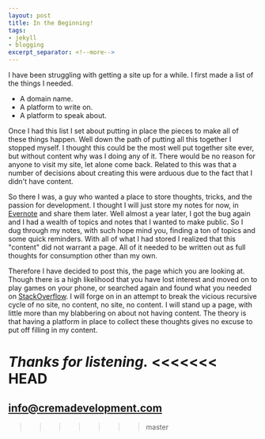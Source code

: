 ```yaml
---
layout: post
title: In the Beginning!
tags:
- jekyll
- blogging
excerpt_separator: <!--more-->
---
```


I have been struggling with getting a site up for a while. I first made a list of the things I needed.

- A domain name.
- A platform to write on.
- A platform to speak about.

Once I had this list I set about putting in place the pieces to make all of these things happen. Well down the path of putting all this together I stopped myself. I thought this could be the most well put together site ever, <!--more-->but without content why was I doing any of it.  There would be no reason for anyone to visit my site, let alone come back.  Related to this was that a number of decisions about creating this were arduous due to the fact that I didn't have content.

So there I was, a guy who wanted a place to store thoughts, tricks, and the passion for development. I thought I will just store my notes for now, in [Evernote](https://evernote.com) and share them later. Well almost a year later, I got the bug again and I had a wealth of topics and notes that I wanted to make public. So I dug through my notes, with such hope mind you, finding a ton of topics and some quick reminders.  With all of what I had stored I realized that this "content" did not warrant a page. All of it needed to be written out as full thoughts for consumption other than my own.

Therefore I have decided to post this, the page which you are looking at.  Though there is a high likelihood that you have lost interest and moved on to play games on your phone, or searched again and found what you needed on [StackOverflow](stackoverflow.com). I will forge on in an attempt to break the vicious recursive cycle of no site, no content, no site, no content. I will stand up a page, with little more than my blabbering on about not having content. The theory is that having a platform in place to collect these thoughts gives no excuse to put off filling in my content.

_Thanks for listening._
<<<<<<< HEAD
=======
## <info@cremadevelopment.com>
>>>>>>> master


